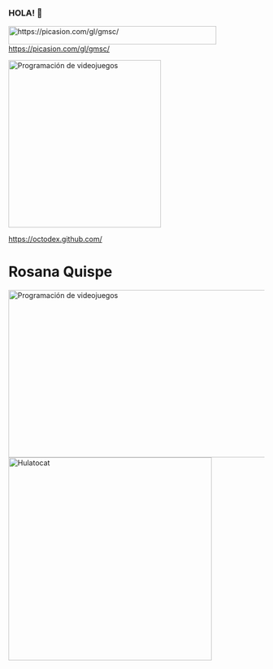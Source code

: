 ### HOLA! 👋   
<a href="https://picasion.com/gl/gmsc/"><img src="https://i.picasion.com/gl/92/gmsc.gif" width="409" height="36" border="0" alt="https://picasion.com/gl/gmsc/" /></a><br /><a href="https://picasion.com/gl/gmsc/">https://picasion.com/gl/gmsc/</a>

<img class="alignnone size-full wp-image-8007 entered lazyloaded" src="https://octodex.github.com/images/mona-the-rivetertocat.png" alt="Programación de videojuegos" width="300" height="330" data-lazy-src="[https://experienciajoven.com/wp-content/uploads/2020/11/programacion_gamer_001.gif](https://octodex.github.com/images/mona-the-rivetertocat.png)" data-ll-status="loaded">

https://octodex.github.com/
# Rosana Quispe 

<img class="alignnone size-full wp-image-8007 entered lazyloaded" src="https://experienciajoven.com/wp-content/uploads/2020/11/programacion_gamer_001.gif" alt="Programación de videojuegos" width="700" height="330" data-lazy-src="https://experienciajoven.com/wp-content/uploads/2020/11/programacion_gamer_001.gif" data-ll-status="loaded">

<img class="d-block width-fit height-auto rounded-1" src="/images/hula_loop_octodex03.gif" data-src="/images/hula_loop_octodex03.gif" data-srcset="/images/hula_loop_octodex03.gif 1x" alt="Hulatocat" width="400" height="400" srcset="/images/hula_loop_octodex03.gif 1x">
